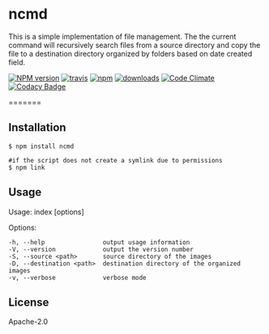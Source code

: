 # ncmd

This is a simple implementation of file management. The the current command will recursively search files from a source directory and copy the file to a destination directory organized by folders based on date created field.

[![NPM version][npm-image]][npm-url]
[![travis][travis-image]][travis-url]
[![npm][npm-image]][npm-url]
[![downloads][downloads-image]][downloads-url]
[![Code Climate][codeclimate-image]][codeclimate-url]
[![Codacy Badge][codacy-image]][codacy-url]

=======

## Installation

    $ npm install ncmd
    
    #if the script does not create a symlink due to permissions
    $ npm link

## Usage
  
  Usage: index [options]

  Options:

    -h, --help                output usage information
    -V, --version             output the version number
    -S, --source <path>       source directory of the images
    -D, --destination <path>  destination directory of the organized images
    -v, --verbose             verbose mode

## License

  Apache-2.0

[travis-image]: https://travis-ci.org/slahiri/ncmd.svg?branch=master
[travis-url]: https://travis-ci.org/slahiri/ncmd
[npm-image]: https://img.shields.io/npm/l/ncmd.svg
[npm-url]: https://www.npmjs.com/package/ncmd
[downloads-image]: https://img.shields.io/npm/dt/ncmd.svg
[downloads-url]: https://www.npmjs.com/package/ncmd
[codeclimate-image]: https://codeclimate.com/github/slahiri/ncmd/badges/gpa.svg
[codeclimate-url]: https://codeclimate.com/github/slahiri/ncmd
[codacy-image]: https://api.codacy.com/project/badge/grade/d4a372fb631e48a69d290169660543b8
[codacy-url]: https://www.codacy.com/app/siddhartha-lahiri/ncmd